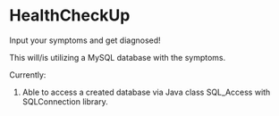 # HealthCheckUp
Input your symptoms and get diagnosed!

This will/is utilizing a MySQL database with the symptoms. 

Currently:
1. Able to access a created database via Java class SQL_Access with SQLConnection library. 
